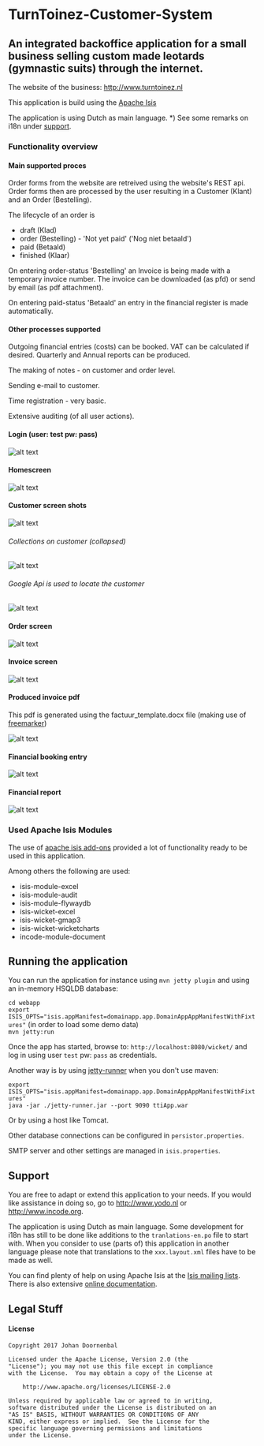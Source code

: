 # TurnToinez-Customer-System

## An integrated backoffice application for a small business selling custom made leotards (gymnastic suits) through the internet.

The website of the business: http://www.turntoinez.nl

This application is build using the [Apache Isis](http://isis.apache.org/)

The application is using Dutch as main language. *) See some remarks on i18n under [support](#support).

### Functionality overview

#### Main supported proces
Order forms from the website are retreived using the website's REST api. Order forms then are processed by the user resulting in a Customer (Klant) and an Order (Bestelling).

The lifecycle of an order is
* draft (Klad)
* order (Bestelling) - 'Not yet paid' ('Nog niet betaald')
* paid (Betaald)
* finished (Klaar)

On entering order-status 'Bestelling' an Invoice is being made with a temporary invoice number. The invoice can be downloaded (as pfd) or send by email (as pdf attachment).
 
On entering paid-status 'Betaald' an entry in the financial register is made automatically.

#### Other processes supported
Outgoing financial entries (costs) can be booked. VAT can be calculated if desired. Quarterly and Annual reports can be produced.

The making of notes - on customer and order level.

Sending e-mail to customer.

Time registration - very basic.

Extensive auditing (of all user actions).

#### Login (user: test pw: pass)
![alt text](https://raw.githubusercontent.com/johandoornenbal/TurnToinez-Customer-System/master/docs/images/login.png "Login Screen")

#### Homescreen
![alt text](https://raw.githubusercontent.com/johandoornenbal/TurnToinez-Customer-System/master/docs/images/home.png "Home Screen")

#### Customer screen shots
![alt text](https://raw.githubusercontent.com/johandoornenbal/TurnToinez-Customer-System/master/docs/images/customer.png "Customer Screen")
###### Collections on customer (collapsed)
![alt text](https://raw.githubusercontent.com/johandoornenbal/TurnToinez-Customer-System/master/docs/images/customer2.png "Customer2 Screen")
###### Google Api is used to locate the customer
![alt text](https://raw.githubusercontent.com/johandoornenbal/TurnToinez-Customer-System/master/docs/images/customer3.png "Customer3 Screen")

#### Order screen
![alt text](https://raw.githubusercontent.com/johandoornenbal/TurnToinez-Customer-System/master/docs/images/order.png "Order Screen")

#### Invoice screen
![alt text](https://raw.githubusercontent.com/johandoornenbal/TurnToinez-Customer-System/master/docs/images/invoice.png "Invoice Screen")

#### Produced invoice pdf
This pdf is generated using the factuur_template.docx file (making use of [freemarker](http://freemarker.org/))

![alt text](https://raw.githubusercontent.com/johandoornenbal/TurnToinez-Customer-System/master/docs/images/invoicepdf.png "Invoice pdf")

#### Financial booking entry
![alt text](https://raw.githubusercontent.com/johandoornenbal/TurnToinez-Customer-System/master/docs/images/booking.png "Financial Booking entry")

#### Financial report
![alt text](https://raw.githubusercontent.com/johandoornenbal/TurnToinez-Customer-System/master/docs/images/report.png "Financial Report")

### Used Apache Isis Modules
The use of [apache isis add-ons](http://www.isisaddons.org/) provided a lot of functionality ready to be used in this application.

Among others the following are used:
* isis-module-excel
* isis-module-audit
* isis-module-flywaydb
* isis-wicket-excel
* isis-wicket-gmap3
* isis-wicket-wicketcharts
* incode-module-document

## Running the application

You can run the application for instance using `mvn jetty plugin` and using an in-memory HSQLDB database:
  
`cd webapp`   
`export ISIS_OPTS="isis.appManifest=domainapp.app.DomainAppAppManifestWithFixtures"` (in order to load some demo data)     
`mvn jetty:run`

Once the app has started, browse to: `http://localhost:8080/wicket/` and log in using user `test` pw: `pass` as credentials.

Another way is by using [jetty-runner](http://www.eclipse.org/jetty) when you don't use maven:

`export ISIS_OPTS="isis.appManifest=domainapp.app.DomainAppAppManifestWithFixtures"`  
`java -jar ./jetty-runner.jar --port 9090 ttiApp.war `
 
Or by using a host like Tomcat.
 
Other database connections can be configured in `persistor.properties`. 

SMTP server and other settings are managed in `isis.properties`.

## Support

You are free to adapt or extend this application to your needs.
If you would like assistance in doing so, go to http://www.yodo.nl or http://www.incode.org.

The application is using Dutch as main language. Some development for i18n has still to be done like additions to the `tranlations-en.po` file to start with.
When you consider to use (parts of) this application in another language please note that translations to the `xxx.layout.xml` files have to be made as well.

You can find plenty of help on using Apache Isis at the [Isis mailing lists](http://isis.apache.org/support.html).
There is also extensive [online documentation](http://isis.apache.org/documentation.html).

## Legal Stuff

#### License

```
Copyright 2017 Johan Doornenbal
```
```
Licensed under the Apache License, Version 2.0 (the
"License"); you may not use this file except in compliance
with the License.  You may obtain a copy of the License at

    http://www.apache.org/licenses/LICENSE-2.0

Unless required by applicable law or agreed to in writing,
software distributed under the License is distributed on an
"AS IS" BASIS, WITHOUT WARRANTIES OR CONDITIONS OF ANY
KIND, either express or implied.  See the License for the
specific language governing permissions and limitations
under the License.
```
